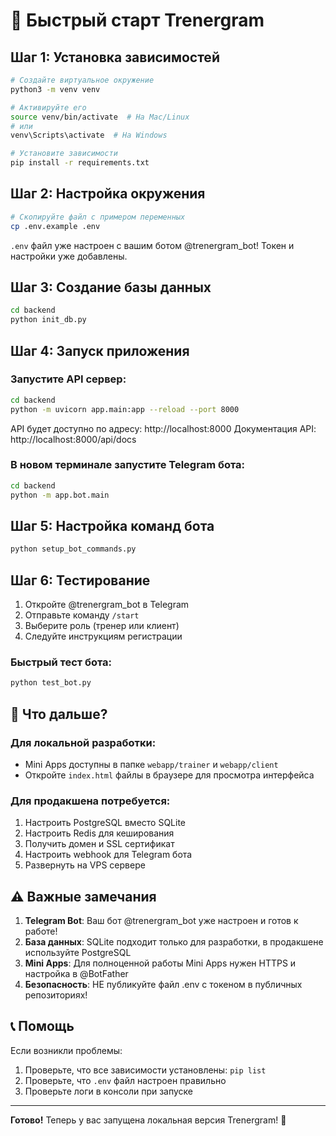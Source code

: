 # 🚀 Быстрый старт Trenergram

## Шаг 1: Установка зависимостей

```bash
# Создайте виртуальное окружение
python3 -m venv venv

# Активируйте его
source venv/bin/activate  # На Mac/Linux
# или
venv\Scripts\activate  # На Windows

# Установите зависимости
pip install -r requirements.txt
```

## Шаг 2: Настройка окружения

```bash
# Скопируйте файл с примером переменных
cp .env.example .env
```

`.env` файл уже настроен с вашим ботом @trenergram_bot!
Токен и настройки уже добавлены.

## Шаг 3: Создание базы данных

```bash
cd backend
python init_db.py
```

## Шаг 4: Запуск приложения

### Запустите API сервер:
```bash
cd backend
python -m uvicorn app.main:app --reload --port 8000
```

API будет доступно по адресу: http://localhost:8000
Документация API: http://localhost:8000/api/docs

### В новом терминале запустите Telegram бота:
```bash
cd backend
python -m app.bot.main
```

## Шаг 5: Настройка команд бота

```bash
python setup_bot_commands.py
```

## Шаг 6: Тестирование

1. Откройте @trenergram_bot в Telegram
2. Отправьте команду `/start`
3. Выберите роль (тренер или клиент)
4. Следуйте инструкциям регистрации

### Быстрый тест бота:
```bash
python test_bot.py
```

## 🎯 Что дальше?

### Для локальной разработки:
- Mini Apps доступны в папке `webapp/trainer` и `webapp/client`
- Откройте `index.html` файлы в браузере для просмотра интерфейса

### Для продакшена потребуется:
1. Настроить PostgreSQL вместо SQLite
2. Настроить Redis для кеширования
3. Получить домен и SSL сертификат
4. Настроить webhook для Telegram бота
5. Развернуть на VPS сервере

## ⚠️ Важные замечания

1. **Telegram Bot**: Ваш бот @trenergram_bot уже настроен и готов к работе!
2. **База данных**: SQLite подходит только для разработки, в продакшене используйте PostgreSQL
3. **Mini Apps**: Для полноценной работы Mini Apps нужен HTTPS и настройка в @BotFather
4. **Безопасность**: НЕ публикуйте файл .env с токеном в публичных репозиториях!

## 📞 Помощь

Если возникли проблемы:
1. Проверьте, что все зависимости установлены: `pip list`
2. Проверьте, что `.env` файл настроен правильно
3. Проверьте логи в консоли при запуске

---

**Готово!** Теперь у вас запущена локальная версия Trenergram! 🎉